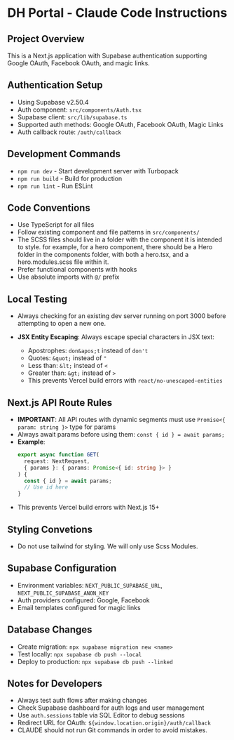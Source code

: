 # DH Portal - Claude Code Instructions

## Project Overview

This is a Next.js application with Supabase authentication supporting Google OAuth, Facebook OAuth, and magic links.

## Authentication Setup

- Using Supabase v2.50.4
- Auth component: `src/components/Auth.tsx`
- Supabase client: `src/lib/supabase.ts`
- Supported auth methods: Google OAuth, Facebook OAuth, Magic Links
- Auth callback route: `/auth/callback`

## Development Commands

- `npm run dev` - Start development server with Turbopack
- `npm run build` - Build for production
- `npm run lint` - Run ESLint

## Code Conventions

- Use TypeScript for all files
- Follow existing component and file patterns in `src/components/`
- The SCSS files should live in a folder with the component it is intended to style. for example, for a hero component, there should be a Hero folder in the components folder, with both a hero.tsx, and a hero.modules.scss file within it.
- Prefer functional components with hooks
- Use absolute imports with `@/` prefix

## Local Testing

- Always checking for an existing dev server running on port 3000 before attempting to open a new one.

- **JSX Entity Escaping**: Always escape special characters in JSX text:
  - Apostrophes: `don&apos;t` instead of `don't`
  - Quotes: `&quot;` instead of `"`
  - Less than: `&lt;` instead of `<`
  - Greater than: `&gt;` instead of `>`
  - This prevents Vercel build errors with `react/no-unescaped-entities`

## Next.js API Route Rules

- **IMPORTANT**: All API routes with dynamic segments must use `Promise<{ param: string }>` type for params
- Always await params before using them: `const { id } = await params;`
- **Example**: 
  ```typescript
  export async function GET(
    request: NextRequest,
    { params }: { params: Promise<{ id: string }> }
  ) {
    const { id } = await params;
    // Use id here
  }
  ```
- This prevents Vercel build errors with Next.js 15+

## Styling Convetions

- Do not use tailwind for styling. We will only use Scss Modules.

## Supabase Configuration

- Environment variables: `NEXT_PUBLIC_SUPABASE_URL`, `NEXT_PUBLIC_SUPABASE_ANON_KEY`
- Auth providers configured: Google, Facebook
- Email templates configured for magic links

## Database Changes

- Create migration: `npx supabase migration new <name>`
- Test locally: `npx supabase db push --local`
- Deploy to production: `npx supabase db push --linked`

## Notes for Developers

- Always test auth flows after making changes
- Check Supabase dashboard for auth logs and user management
- Use `auth.sessions` table via SQL Editor to debug sessions
- Redirect URL for OAuth: `${window.location.origin}/auth/callback`
- CLAUDE should not run Git commands in order to avoid mistakes.
